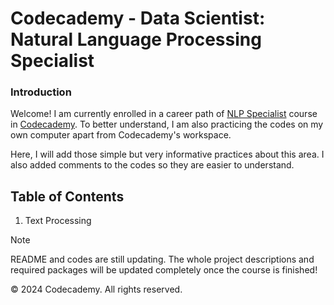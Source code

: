 # Codecademy - Data Scientist: Natural Language Processing Specialist

### Introduction
Welcome! I am currently enrolled in a career path of [NLP Specialist](https://www.codecademy.com/learn/paths/data-science-nlp) course in [Codecademy](https://www.codecademy.com/). To better understand, I am also practicing the codes on my own computer apart from Codecademy's workspace.

Here, I will add those simple but very informative practices about this area. I also added comments to the codes so they are easier to understand.

## Table of Contents
1. Text Processing



> [!NOTE]
> README and codes are still updating. The whole project descriptions and required packages will be updated completely once the course is finished!

© 2024 Codecademy. All rights reserved.
